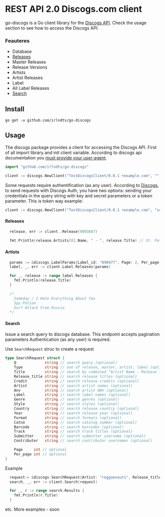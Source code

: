 # REST API 2.0 Discogs.com client

go-discogs is a Go client library for the [Discogs API](https://www.discogs.com/developers/). Check the usage section to see how to access the Discogs API.

### Feauteres
 * Database
  * [Releases](#releases)
  * Master Releases
  * Release Versions
  * Artists
  * Artist Releases
  * Label
  * All Label Releases
  * [Search](#search)
 
Install
--------
    go get -u github.com/irlndts/go-discogs

Usage
---------
The discogs package provides a client for accessing the Discogs API. 
First of all import library and init client variable. According to discogs api documentation you [must provide your user-agent](https://www.discogs.com/developers/#page:home,header:home-general-information). 
```go
import "github.com/irlndts/go-discogs"
```
```go
client := discogs.NewClient("TestDiscogsClient/0.0.1 +example.com", "")
``` 
Some requests require authentification (as any user). According to [Discogs](https://www.discogs.com/developers/#page:authentication,header:authentication-discogs-auth-flow), to send requests with Discogs Auth, you have two options: sending your credentials in the query string with key and secret parameters or a token parameter.
This is token way example:
```go
client := discogs.NewClient("TestDiscogsClient/0.0.1 +example.com", "sometoken")
``` 

#### Releases
```go
  release, err := client..Release(9893847)
  
  fmt.Println(release.Artists[0].Name, " - ", release.Title) // St. Petersburg Ska-Jazz Review  -  Elephant Riddim
```

#### Artists
```go
  params := &discogs.LabelParams{Label_id: "890477", Page: 2, Per_page: 3}
  label, _, err := client.Label.Releases(params)

  for _, release := range label.Releases {
    fmt.Println(release.Title)
  }

  /*
    Someday / I Hate Everything About You
    Spy Potion
    Surf Attack From Russia
  */
```

#### Search
Issue a search query to discogs database. This endpoint accepts pagination parameters
Authentication (as any user) is required.

Use `SearchRequest` struc to create a request
```go
type SearchRequest struct {
    Q             string // search query (optional)
    Type          string // one of release, master, artist, label (optional)
    Title         string // search by combined “Artist Name - Release Title” title field (optional)
    Release_title string // search release titles (optional)
    Credit        string // search release credits (optional)
    Artist        string // search artist names (optional)
    Anv           string // search artist ANV (optional)
    Label         string // search label names (optional)
    Genre         string // search genres (optional)
    Style         string // search styles (optional)
    Country       string // search release country (optional)
    Year          string // search release year (optional)
    Format        string // search formats (optional)
    Catno         string // search catalog number (optional)
    Barcode       string // search barcodes (optional)
    Track         string // search track titles (optional)
    Submitter     string // search submitter username (optional)
    Contributer   string // search contributor usernames (optional)

    Page     int // optional
    Per_page int // optional
}
```

Example
```go
  request:= &discogs.SearchRequest{Artist: "reggaenauts", Release_title: "river rock", Page: 0, Per_page: 1}
  search, _, err := client.Search(request)

  for _, r := range search.Results {
    fmt.Println(r.Title)
  }
```

etc. 
More examples - soon
